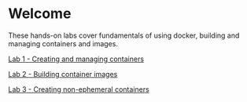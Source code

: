 # Welcome

These hands-on labs cover fundamentals of using docker, building and managing containers and images.

[Lab 1 - Creating and managing containers](./lab1.md)

[Lab 2 - Building container images](./lab2.md)

[Lab 3 - Creating non-ephemeral containers](./lab3.md)